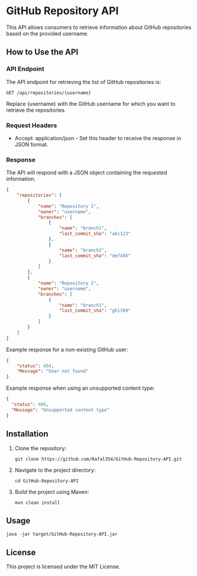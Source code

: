 # GitHub Repository API

This API allows consumers to retrieve information about GitHub repositories based on the provided username.

## How to Use the API

### API Endpoint

The API endpoint for retrieving the list of GitHub repositories is:

```http request
GET /api/repositories/{username}
```

Replace {username} with the GitHub username for which you want to retrieve the repositories.

### Request Headers

* Accept: application/json - Set this header to receive the response in JSON format.

### Response

The API will respond with a JSON object containing the requested information.

```json
{
    "repositories": [
        {
            "name": "Repository 1",
            "owner": "username",
            "branches": [
                {
                    "name": "branch1",
                    "last_commit_sha": "abc123"
                },
                {
                    "name": "branch2",
                    "last_commit_sha": "def456"
                }
            ]
        },
        {
            "name": "Repository 2",
            "owner": "username",
            "branches": [
                {
                    "name": "branch1",
                    "last_commit_sha": "ghi789"
                }
            ]
        }
    ]
}
```

Example response for a non-existing GitHub user:

```json
{
    "status": 404,
    "Message": "User not found"
}
```

Example response when using an unsupported content type:

```json
{
  "status": 406,
  "Message": "Unsupported content type"
}
```

## Installation

1. Clone the repository:
    ```
    git clone https://github.com/Rafal354/GitHub-Repository-API.git
    ```

2. Navigate to the project directory:
    ```
    cd GitHub-Repository-API
    ```
   
3. Build the project using Maven:
    ```
   mvn clean install
    ```
   
## Usage
```
java -jar target/GitHub-Repository-API.jar
```
   
## License

This project is licensed under the MIT License.
